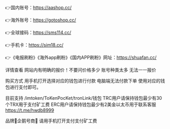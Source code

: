 👉国内账号：https://aashop.cc/

👉海外账号：https://gotoshop.cc/

👉全球接码：https://sms114.cc/

👉手机卡：https://sim18.cc/

👉《电报刷粉》《海外app刷粉》《国内APP刷粉》网址：https://shuafan.cc/

详情查看
网站内有明确的报价！不要问价格多少 账号种类太多 无法一一报价

购买方式
用手机打开选择对应的钱包进行付款 电脑端无法付款下单
使用对应的钱包进行支付即可。

目前支持 /imtoken/ToKenPocKet/tronLink/钱包
TRC用户请保持钱包最少有30个TRX用于支付矿工费
ERC用户请保持钱包最少有2美金以太币用于联系客服 https://t.me/hwdb8999

品牌🐧企鹅号商🐧 请用手机打开支付支付矿工费